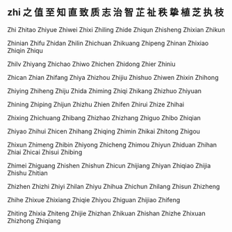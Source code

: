 zhi  之 值 至 知 直 致 质 志 治 智 芷 祉 秩 挚 植 芝 执 枝
---

Zhi Zhitao Zhiyue Zhiwei Zhixi Zhiling Zhide Zhiqun Zhisheng Zhixian Zhikun

Zhinian Zhifu Zhidan Zhilin Zhichuan Zhikuang Zhipeng Zhinan Zhixiao Zhiqin Zhiqu

Zhilv Zhiyang Zhichao Zhiwo Zhichen Zhidong Zhier Zhiniu

Zhican Zhian Zhifang Zhiya Zhizhou Zhijiu Zhishuo Zhiwen Zhixin Zhihong 

Zhiying Zhiheng Zhiju Zhida Zhiming Zhiqi Zhikang Zhizhuo Zhiyuan

Zhining Zhiping Zhijun Zhizhu Zhien Zhifen Zhirui Zhize Zhihai

Zhixing Zhichuang Zhibang Zhizhao Zhizhang Zhiguo Zhibo  Zhiqian

Zhiyao Zhihui Zhicen Zhihang Zhiqing Zhimin Zhikai Zhitong Zhigou

Zhixun Zhimeng Zhibin Zhiyong Zhicheng Zhimou Zhiyun Zhiduan Zhihan Zhiai Zhicai Zhisui Zhibing

Zhimei Zhiguang Zhishen Zhishun Zhicun Zhijiang Zhiyan Zhiqiao Zhijia Zhishu Zhitian

Zhizhen Zhizhi Zhiyi Zhilan Zhiyu Zhihua Zhichun Zhilang Zhisun Zhizheng 

Zhihe Zhixue Zhixiang Zhiqie Zhiyou Zhiguan Zhijiao Zhifeng

Zhiting Zhixia Zhiteng Zhijie Zhizhan Zhikuan Zhishan Zhizhe  Zhixuan Zhizhong Zhiqiang  
